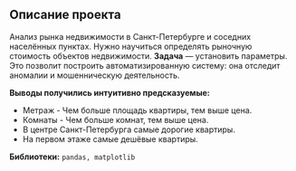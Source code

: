 ## Описание проекта

Анализ рынка недвижимости в Санкт-Петербурге и соседних населённых пунктах. Нужно научиться определять рыночную стоимость объектов недвижимости. 
**Задача** — установить параметры. Это позволит построить автоматизированную систему: она отследит аномалии и мошенническую деятельность.

**Выводы получились интуитивно предсказуемые:** 
* Метраж - Чем больше площадь квартиры, тем выше цена.
* Комнаты - Чем больше комнат, тем выше цена.
* В центре Санкт-Петербурга самые дорогие квартиры.
* На первом этаже самые дешёвые квартиры.

**Библиотеки:** `pandas, matplotlib`
